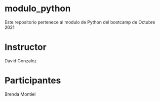 # modulo_python
Este repositorio pertenece al modulo de Python del bootcamp de Octubre 2021

# Instructor
David Gonzalez

# Participantes
Brenda Montiel